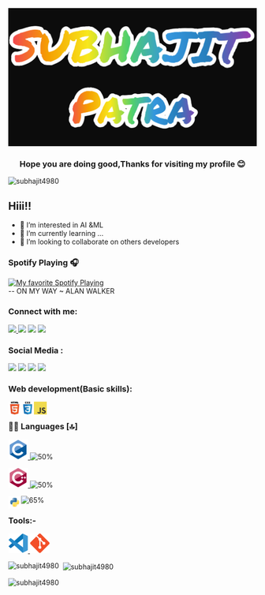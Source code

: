 <img src="https://raw.githubusercontent.com/subhajit4980/myname/main/InShot_20210719_220925169.jpg" alt="My favorite Spotify Playing" width="3500"  height="280" />
<h3 align="center">Hope you are doing good,Thanks for visiting my profile 😊</h3>

<p align="left"> <img src="https://komarev.com/ghpvc/?username=subhajit4980&label=Profile%20views&color=0e75b6&style=flat" alt="subhajit4980" /> </p>

## Hiii!!

- 👀 I’m interested in AI &ML
- 🌱 I’m currently learning ...
- 💞️ I’m looking to collaborate on others developers

### Spotify Playing 🎧

[<img src="https://i.pinimg.com/564x/3d/50/8d/3d508d6a79eae336df8629c89eafaaf2.jpg" alt="My favorite Spotify Playing" width="350" />](https://open.spotify.com/album/1bcvtuHyO79DNAOOhHEkEm?highlight=spotify:track:4n7jnSxVLd8QioibtTDBDq)
<br>
-- ON MY WAY ~ ALAN WALKER


### Connect with me:

<img src="https://img.shields.io/badge/WhatsApp-25D366?style=for-the-badge&logo=whatsapp&logoColor=white" /><a href="https://t.me/Subhajit4980" target="_blank" > <img src="https://img.shields.io/badge/Telegram-2CA5E0?style=for-the-badge&logo=telegram&logoColor=white" /></a> <a href="https://mail.google.com/mail/u/INBOX@EMAIL.COM/#all/subhajit498@gmail.com" target="_blank"> <img src="https://img.shields.io/badge/Gmail-D14836?style=for-the-badge&logo=gmail&logoColor=white" /></a> <img src="https://img.shields.io/badge/Messenger-00B2FF?style=for-the-badge&logo=messenger&logoColor=white" /> 
<br />
### Social Media :
<img src="https://img.shields.io/badge/Facebook-1877F2?style=for-the-badge&logo=facebook&logoColor=white" /> <img src="https://img.shields.io/badge/Instagram-E4405F?style=for-the-badge&logo=instagram&logoColor=white" /> [<img src="https://img.shields.io/badge/LinkedIn-0077B5?style=for-the-badge&logo=linkedin&logoColor=white" />](https://www.linkedin.com/in/subhajit-patra-03736a200/) <img src="https://img.shields.io/badge/GitHub-100000?style=for-the-badge&logo=github&logoColor=white" /> 
<br>
<!-- ### 👩‍💻 Languages [🔝](#welcome-badges-4-readmemd-profile) -->
### Web development(Basic skills):
[<img align="left" alt="HTML5" width="26px" src="https://raw.githubusercontent.com/github/explore/80688e429a7d4ef2fca1e82350fe8e3517d3494d/topics/html/html.png" />](https://www.w3schools.com/html/default.asp)
[<img align="left" alt="CSS3" width="26px" src="https://raw.githubusercontent.com/github/explore/80688e429a7d4ef2fca1e82350fe8e3517d3494d/topics/css/css.png" />](https://www.w3schools.com/css/)
[<img align="left" alt="JavaScript" width="26px" src="https://raw.githubusercontent.com/github/explore/80688e429a7d4ef2fca1e82350fe8e3517d3494d/topics/javascript/javascript.png" />]()<br>
### 👩‍💻 Languages [🔝]
[ <a href="https://www.cprogramming.com/" target="_blank"> <img src="https://raw.githubusercontent.com/devicons/devicon/master/icons/c/c-original.svg" alt="c" width="40" height="40"/> </a> <a href="https://www.w3schools.com/cpp/" target="_blank">]()                     ![50%](https://progress-bar.dev/50)

[<a href="https://www.w3schools.com/cpp/" target="_blank"> <img src="https://raw.githubusercontent.com/devicons/devicon/master/icons/cplusplus/cplusplus-original.svg" alt="cplusplus" width="40" height="40"/> </a>]()   ![50%](https://progress-bar.dev/50)

[<img align="left" alt="GitHub" width="26px" src="https://raw.githubusercontent.com/github/explore/78df643247d429f6cc873026c0622819ad797942/topics/python/python.png" />]()                                  ![65%](https://progress-bar.dev/65)
  ### Tools:-
  <p align="left"> <a href="https://www.w3schools.com/cpp/" target="_blank"> <img src="https://raw.githubusercontent.com/devicons/devicon/master/icons/vscode/vscode-original.svg" alt="cplusplus" width="40" height="40"/> </a>  <a href="https://git-scm.com/" target="_blank"> <img src="https://raw.githubusercontent.com/devicons/devicon/master/icons/git/git-original.svg" alt="git" width="40" height="40"/> </a>
<p><img align="left" src="https://github-readme-stats.vercel.app/api/top-langs?username=subhajit4980&show_icons=true&locale=en&layout=compact" alt="subhajit4980" /></p> <p> &nbsp; <img align="center" src="https://github-readme-stats.vercel.app/api?username=subhajit4980&show_icons=true&locale=en" alt="subhajit4980" /></p>

<p><img align="center" src="https://github-readme-streak-stats.herokuapp.com/?user=subhajit4980&" alt="subhajit4980" /></p>


<!---
subhajit4980/subhajit4980 is a ✨ special ✨ repository because its `README.md` (this file) appears on your GitHub profile.
You can click the Preview link to take a look at your changes.
--->
